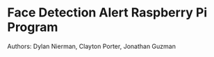 # Face Detection Alert Raspberry Pi Program
Authors: Dylan Nierman, Clayton Porter, Jonathan Guzman

